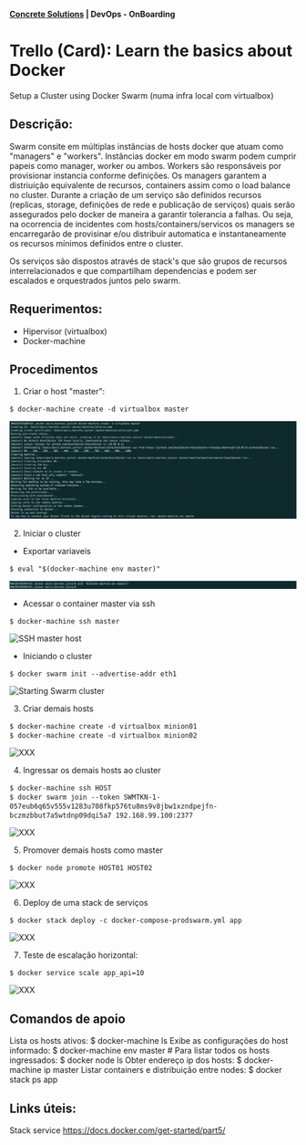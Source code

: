 
__[Concrete Solutions](http://www.concretesolutions.com.br) | DevOps - OnBoarding__

# **Trello (Card):** Learn the basics about Docker

Setup a Cluster using Docker Swarm (numa infra local com virtualbox)

## Descrição:

Swarm consite em múltiplas instâncias de hosts docker que atuam como "managers" e "workers". Instâncias docker em modo swarm podem cumprir papeis como manager, worker ou ambos. Workers são responsáveis por provisionar instancia conforme definições. Os managers garantem a distriuição equivalente de recursos, containers assim como o load balance no cluster. Durante a criação de um serviço são definidos recursos (replicas, storage, definições de rede e publicação de serviços) quais serão assegurados pelo docker de maneira a garantir tolerancia a falhas. Ou seja, na ocorrencia de incidentes com hosts/containers/servicos os managers se encarregarão de provisinar e/ou distribuir automatica e instantaneamente os recursos mínimos definidos entre o cluster.

Os serviços são dispostos através de stack's que são grupos de recursos interrelacionados e que compartilham dependencias e podem ser escalados e orquestrados juntos pelo swarm.

## Requerimentos:

- Hipervisor (virtualbox)
- Docker-machine

## Procedimentos

1. Criar o host "master":

```
$ docker-machine create -d virtualbox master
```

![Create host master ](https://github.com/concrete-aecio-barreto-junior/docker-swarm/blob/master/images/create-host-master.png "Create host master")

2. Iniciar o cluster
  * Exportar variaveis

  ```
  $ eval "$(docker-machine env master)"
  ```

  ![Vars exporting](https://github.com/concrete-aecio-barreto-junior/docker-swarm/blob/master/images/vars-exporting.png "Var exporting")

  * Acessar o container master via ssh

  ```
  $ docker-machine ssh master
  ```

  ![SSH master host ](https://github.com/concrete-aecio-barreto-junior/docker-swarm/blob/master/images/ssh-master-host.png "SSH master host")

  * Iniciando o cluster

  ```
  $ docker swarm init --advertise-addr eth1
  ```

  ![Starting Swarm cluster](https://github.com/concrete-aecio-barreto-junior/docker-swarm/blob/master/images/XXX.png "Starting cluster")


3. Criar demais hosts

```
$ docker-machine create -d virtualbox minion01
$ docker-machine create -d virtualbox minion02
```

![XXX](https://github.com/concrete-aecio-barreto-junior/docker-swarm/blob/master/images/XXX.png "XXX")

4. Ingressar os demais hosts ao cluster

```
$ docker-machine ssh HOST
$ docker swarm join --token SWMTKN-1-057eub6q65v555v1283u708fkp576tu8ms9v8jbw1xzndpejfn-bczmzbbut7a5wtdnp09dqi5a7 192.168.99.100:2377
```

![XXX](https://github.com/concrete-aecio-barreto-junior/docker-swarm/blob/master/images/XXX.png "XXX")

5. Promover demais hosts como master

```
$ docker node promote HOST01 HOST02
```

![XXX](https://github.com/concrete-aecio-barreto-junior/docker-swarm/blob/master/images/XXX.png "XXX")

6. Deploy de uma stack de serviços

```
$ docker stack deploy -c docker-compose-prodswarm.yml app
```

![XXX](https://github.com/concrete-aecio-barreto-junior/docker-swarm/blob/master/images/XXX.png "XXX")


7. Teste de escalação horizontal:

```
$ docker service scale app_api=10
```

![XXX](https://github.com/concrete-aecio-barreto-junior/docker-swarm/blob/master/images/XXX.png "XXX")

## Comandos de apoio

Lista os hosts ativos: $ docker-machine ls
Exibe as configurações do host informado: $ docker-machine env master #
Para listar todos os hosts ingressados: $ docker node ls
Obter endereço ip dos hosts: $ docker-machine ip master
Listar containers e distribuição entre nodes: $ docker stack ps app

## Links úteis:

Stack service https://docs.docker.com/get-started/part5/
